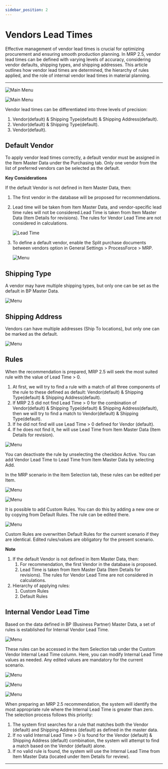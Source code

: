 ```yaml
---
sidebar_position: 2
---
```


# Vendors Lead Times

Effective management of vendor lead times is crucial for optimizing procurement and ensuring smooth production planning. In MRP 2.5, vendor lead times can be defined with varying levels of accuracy, considering vendor defaults, shipping types, and shipping addresses. This article outlines how vendor lead times are determined, the hierarchy of rules applied, and the role of internal vendor lead times in material planning.

---

![Main Menu](./media/vendors-lead-times/mrp-main-menu.webp)

![Main Menu](./media/vendors-lead-times/mrp-main-menu-2.webp)

Vendor lead times can be differentiated into three levels of precision:

1. Vendor(default) & Shipping Type(default) & Shipping Address(default).
2. Vendor(default) & Shipping Type(default).
3. Vendor(default).

## Default Vendor

To apply vendor lead times correctly, a default vendor must be assigned in the Item Master Data under the Purchasing tab. Only one vendor from the list of preferred vendors can be selected as the default.

**Key Considerations**

If the default Vendor is not defined in Item Master Data, then:

1. The first vendor in the database will be proposed for recommendations.
2. Lead time will be taken from Item Master Data, and vendor-specific lead time rules will not be considered.Lead Time is taken from Item Master Data (Item Details for revisions). The rules for Vendor Lead Time are not considered in calculations.

    ![Lead Time](./media/vendors-lead-times/mrp-main-menu-3.webp)
3. To define a default vendor, enable the Split purchase documents between vendors option in General Settings > ProcessForce > MRP.

    ![Menu](./media/vendors-lead-times/mrp-main-menu-4.webp)

## Shipping Type

A vendor may have multiple shipping types, but only one can be set as the default in BP Master Data.

  ![Menu](./media/vendors-lead-times/mrp-main-menu-5.webp)

## Shipping Address

Vendors can have multiple addresses (Ship To locations), but only one can be marked as the default.

  ![Menu](./media/vendors-lead-times/mrp-main-menu-6.webp)

## Rules

When the recommendation is prepared, MRP 2.5 will seek the most suited rule with the value of Lead Time > 0.

1. At first, we will try to find a rule with a match of all three components of the rule to these defined as default: Vendor(default) & Shipping Type(default) & Shipping Address(default).
2. If MRP 2.5 did not find Lead Time > 0 for the combination of Vendor(default) & Shipping Type(default) & Shipping Address(default), then we will try to find a match to Vendor(default) & Shipping Type(default).
3. If he did not find will use Lead Time > 0 defined for Vendor (default).
4. If he does not find it, he will use Lead Time from Item Master Data (Item Details for revision).

![Menu](./media/vendors-lead-times/mrp-main-menu-7.webp)

You can deactivate the rule by unselecting the checkbox Active. You can add Vendor Lead Time to Lead Time from Item Master Data by selecting Add.

In the MRP scenario in the Item Selection tab, these rules can be edited per Item.

![Menu](./media/vendors-lead-times/mrp-main-menu-8.webp)

![Menu](./media/vendors-lead-times/mrp-main-menu-9.webp)

It is possible to add Custom Rules. You can do this by adding a new one or by copying from Default Rules. The rule can be edited there.

![Menu](./media/vendors-lead-times/mrp-main-menu-10.webp)

Custom Rules are overwritten Default Rules for the current scenario if they are identical. Edited rules/values are obligatory for the present scenario.

**Note**

1. If the default Vendor is not defined in Item Master Data, then:
    1. For recommendation, the first Vendor in the database is proposed.
    2. Lead Time is taken from Item Master Data (Item Details for revisions). The rules for Vendor Lead Time are not considered in calculations.
2. Hierarchy of applying rules:
    1. Custom Rules
    2. Default Rules

## Internal Vendor Lead Time

Based on the data defined in BP (Business Partner) Master Data, a set of rules is established for Internal Vendor Lead Time.

![Menu](./media/vendors-lead-times/mrp-main-menu-11.webp)

These rules can be accessed in the Item Selection tab under the Custom Vendor Internal Lead Time column. Here, you can modify Internal Lead Time values as needed. Any edited values are mandatory for the current scenario.

![Menu](./media/vendors-lead-times/mrp-main-menu-12.webp)

![Menu](./media/vendors-lead-times/mrp-main-menu-13.webp)

![Menu](./media/vendors-lead-times/mrp-main-menu-14.webp)

When preparing an MRP 2.5 recommendation, the system will identify the most appropriate rule where the Internal Lead Time is greater than zero. The selection process follows this priority:

1. The system first searches for a rule that matches both the Vendor (default) and Shipping Address (default) as defined in the master data.
2. If no valid Internal Lead Time > 0 is found for the Vendor (default) & Shipping Address (default) combination, the system will attempt to find a match based on the Vendor (default) alone.
3. If no valid rule is found, the system will use the Internal Lead Time from Item Master Data (located under Item Details for review).

---

